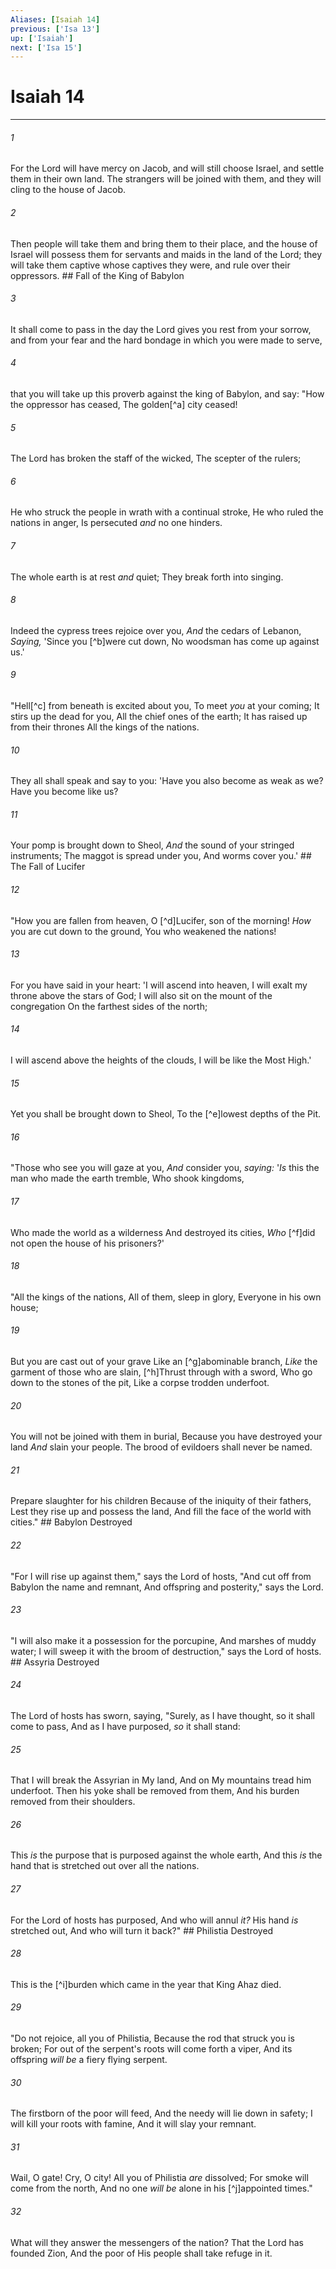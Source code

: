 ```yaml
---
Aliases: [Isaiah 14]
previous: ['Isa 13']
up: ['Isaiah']
next: ['Isa 15']
---
```

# Isaiah 14

***


###### 1 
For the Lord will have mercy on Jacob, and will still choose Israel, and settle them in their own land. The strangers will be joined with them, and they will cling to the house of Jacob. 

###### 2 
Then people will take them and bring them to their place, and the house of Israel will possess them for servants and maids in the land of the Lord; they will take them captive whose captives they were, and rule over their oppressors. ## Fall of the King of Babylon 

###### 3 
It shall come to pass in the day the Lord gives you rest from your sorrow, and from your fear and the hard bondage in which you were made to serve, 

###### 4 
that you will take up this proverb against the king of Babylon, and say: "How the oppressor has ceased, The golden[^a] city ceased! 

###### 5 
The Lord has broken the staff of the wicked, The scepter of the rulers; 

###### 6 
He who struck the people in wrath with a continual stroke, He who ruled the nations in anger, Is persecuted _and_ no one hinders. 

###### 7 
The whole earth is at rest _and_ quiet; They break forth into singing. 

###### 8 
Indeed the cypress trees rejoice over you, _And_ the cedars of Lebanon, _Saying,_ 'Since you [^b]were cut down, No woodsman has come up against us.' 

###### 9 
"Hell[^c] from beneath is excited about you, To meet _you_ at your coming; It stirs up the dead for you, All the chief ones of the earth; It has raised up from their thrones All the kings of the nations. 

###### 10 
They all shall speak and say to you: 'Have you also become as weak as we? Have you become like us? 

###### 11 
Your pomp is brought down to Sheol, _And_ the sound of your stringed instruments; The maggot is spread under you, And worms cover you.' ## The Fall of Lucifer 

###### 12 
"How you are fallen from heaven, O [^d]Lucifer, son of the morning! _How_ you are cut down to the ground, You who weakened the nations! 

###### 13 
For you have said in your heart: 'I will ascend into heaven, I will exalt my throne above the stars of God; I will also sit on the mount of the congregation On the farthest sides of the north; 

###### 14 
I will ascend above the heights of the clouds, I will be like the Most High.' 

###### 15 
Yet you shall be brought down to Sheol, To the [^e]lowest depths of the Pit. 

###### 16 
"Those who see you will gaze at you, _And_ consider you, _saying:_ '_Is_ this the man who made the earth tremble, Who shook kingdoms, 

###### 17 
Who made the world as a wilderness And destroyed its cities, _Who_ [^f]did not open the house of his prisoners?' 

###### 18 
"All the kings of the nations, All of them, sleep in glory, Everyone in his own house; 

###### 19 
But you are cast out of your grave Like an [^g]abominable branch, _Like_ the garment of those who are slain, [^h]Thrust through with a sword, Who go down to the stones of the pit, Like a corpse trodden underfoot. 

###### 20 
You will not be joined with them in burial, Because you have destroyed your land _And_ slain your people. The brood of evildoers shall never be named. 

###### 21 
Prepare slaughter for his children Because of the iniquity of their fathers, Lest they rise up and possess the land, And fill the face of the world with cities." ## Babylon Destroyed 

###### 22 
"For I will rise up against them," says the Lord of hosts, "And cut off from Babylon the name and remnant, And offspring and posterity," says the Lord. 

###### 23 
"I will also make it a possession for the porcupine, And marshes of muddy water; I will sweep it with the broom of destruction," says the Lord of hosts. ## Assyria Destroyed 

###### 24 
The Lord of hosts has sworn, saying, "Surely, as I have thought, so it shall come to pass, And as I have purposed, _so_ it shall stand: 

###### 25 
That I will break the Assyrian in My land, And on My mountains tread him underfoot. Then his yoke shall be removed from them, And his burden removed from their shoulders. 

###### 26 
This _is_ the purpose that is purposed against the whole earth, And this _is_ the hand that is stretched out over all the nations. 

###### 27 
For the Lord of hosts has purposed, And who will annul _it?_ His hand _is_ stretched out, And who will turn it back?" ## Philistia Destroyed 

###### 28 
This is the [^i]burden which came in the year that King Ahaz died. 

###### 29 
"Do not rejoice, all you of Philistia, Because the rod that struck you is broken; For out of the serpent's roots will come forth a viper, And its offspring _will be_ a fiery flying serpent. 

###### 30 
The firstborn of the poor will feed, And the needy will lie down in safety; I will kill your roots with famine, And it will slay your remnant. 

###### 31 
Wail, O gate! Cry, O city! All you of Philistia _are_ dissolved; For smoke will come from the north, And no one _will be_ alone in his [^j]appointed times." 

###### 32 
What will they answer the messengers of the nation? That the Lord has founded Zion, And the poor of His people shall take refuge in it.
